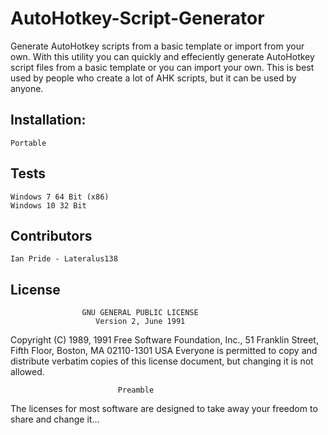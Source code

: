 # AutoHotkey-Script-Generator

Generate AutoHotkey scripts from a basic template or import from your own.
With this utility you can quickly and effeciently generate AutoHotkey
script files from a basic template or you can import your own. This is best used by people who create a lot of AHK scripts, but it can be used by anyone.

## Installation:
    Portable

## Tests
    Windows 7 64 Bit (x86)
    Windows 10 32 Bit

## Contributors
    Ian Pride - Lateralus138

## License
                    GNU GENERAL PUBLIC LICENSE
                       Version 2, June 1991

 Copyright (C) 1989, 1991 Free Software Foundation, Inc.,
 51 Franklin Street, Fifth Floor, Boston, MA 02110-1301 USA
 Everyone is permitted to copy and distribute verbatim copies
 of this license document, but changing it is not allowed.

                            Preamble

  The licenses for most software are designed to take away your
freedom to share and change it...
